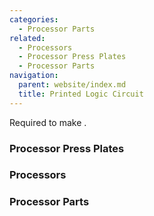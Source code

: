 ```yaml
---
categories:
  - Processor Parts
related:
  - Processors
  - Processor Press Plates
  - Processor Parts
navigation:
  parent: website/index.md
  title: Printed Logic Circuit
---
```


Required to make <ItemLink
id="printed_logic_processor"/>.

<RecipeFor id="printed_logic_processor" />

### Processor Press Plates

<CategoryIndex category="Processor Press Plates" />

### Processors

<CategoryIndex category="Processors" />

### Processor Parts

<CategoryIndex category="Processor Parts" />
